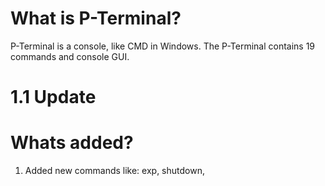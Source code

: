 # What is P-Terminal?

P-Terminal is a console, like CMD in Windows.
The P-Terminal contains 19 commands and console GUI.

# 1.1 Update

# Whats added?

1. Added new commands like:
  exp, shutdown, 
